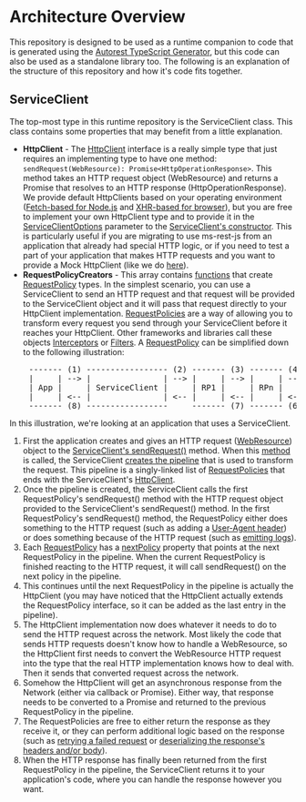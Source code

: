 # Architecture Overview

This repository is designed to be used as a runtime companion to code that is generated using the [Autorest TypeScript Generator](https://github.com/Azure/autorest.typescript), but this code can also be used as a standalone library too. The following is an explanation of the structure of this repository and how it's code fits together.

## ServiceClient

The top-most type in this runtime repository is the ServiceClient class. This class contains some properties that may benefit from a little explanation.

- **HttpClient** - The [HttpClient](https://github.com/Azure/ms-rest-js/blob/master/lib/httpClient.ts#L10) interface is a really simple type that just requires an implementing type to have one method: `sendRequest(WebResource): Promise<HttpOperationResponse>`. This method takes an HTTP request object (WebResource) and returns a Promise that resolves to an HTTP response (HttpOperationResponse). We provide default HttpClients based on your operating environment ([Fetch-based for Node.js](https://github.com/Azure/ms-rest-js/blob/master/lib/fetchHttpClient.ts) and [XHR-based for browser](https://github.com/Azure/ms-rest-js/blob/master/lib/xhrHttpClient.ts)), but you are free to implement your own HttpClient type and to provide it in the [ServiceClientOptions](https://github.com/Azure/ms-rest-js/blob/master/lib/serviceClient.ts#L32) parameter to the [ServiceClient's constructor](https://github.com/Azure/ms-rest-js/blob/master/lib/serviceClient.ts#L106). This is particularly useful if you are migrating to use ms-rest-js from an application that already had special HTTP logic, or if you need to test a part of your application that makes HTTP requests and you want to provide a Mock HttpClient (like we do [here](https://github.com/Azure/ms-rest-js/blob/master/test/shared/serviceClientTests.ts#L15)).
- **RequestPolicyCreators** - This array contains [functions](https://github.com/Azure/ms-rest-js/blob/master/lib/policies/requestPolicy.ts#L12) that create [RequestPolicy](https://github.com/Azure/ms-rest-js/blob/master/lib/policies/requestPolicy.ts#L14) types. In the simplest scenario, you can use a ServiceClient to send an HTTP request and that request will be provided to the ServiceClient object and it will pass that request directly to your HttpClient implementation. [RequestPolicies](https://github.com/Azure/ms-rest-js/blob/master/lib/policies/requestPolicy.ts#L14) are a way of allowing you to transform every request you send through your ServiceClient before it reaches your HttpClient. Other frameworks and libraries call these objects [Interceptors](https://github.com/square/okhttp/wiki/Interceptors) or [Filters](https://tomcat.apache.org/tomcat-5.5-doc/servletapi/javax/servlet/Filter.html). A [RequestPolicy](https://github.com/Azure/ms-rest-js/blob/master/lib/policies/requestPolicy.ts#L14) can be simplified down to the following illustration:
<pre>
    ------- (1) ----------------- (2) ------- (3) ------- (4) -------------- (5)   ~~~~~~~
    |     | --> |               | --> |     | --> |     | --> |            | -->  ~       ~
    | App |     | ServiceClient |     | RP1 |     | RPn |     | HttpClient |    ~ Network  ~
    |     | <-- |               | <-- |     | <-- |     | <-- |            | <--  ~       ~
    ------- (8) -----------------     ------- (7) ------- (6) --------------       ~~~~~~~
</pre>
  In this illustration, we're looking at an application that uses a ServiceClient.
  
  1. First the application creates and gives an HTTP request ([WebResource](https://github.com/Azure/ms-rest-js/blob/master/lib/webResource.ts#L36)) object to the [ServiceClient's sendRequest()](https://github.com/Azure/ms-rest-js/blob/master/lib/serviceClient.ts#L149) method. When this [method](https://github.com/Azure/ms-rest-js/blob/master/lib/serviceClient.ts#L149) is called, the ServiceClient [creates the pipeline](https://github.com/Azure/ms-rest-js/blob/master/lib/serviceClient.ts#L167-L172) that is used to transform the request. This pipeline is a singly-linked list of [RequestPolicies](https://github.com/Azure/ms-rest-js/blob/master/lib/policies/requestPolicy.ts#L14) that ends with the ServiceClient's [HttpClient](https://github.com/Azure/ms-rest-js/blob/master/lib/httpClient.ts#L10).
  2. Once the pipeline is created, the ServiceClient calls the first RequestPolicy's sendRequest() method with the HTTP request object provided to the ServiceClient's sendRequest() method. In the first RequestPolicy's sendRequest() method, the RequestPolicy either does something to the HTTP request (such as adding a [User-Agent header](https://github.com/Azure/ms-rest-js/blob/master/lib/policies/msRestUserAgentPolicy.ts#L20)) or does something because of the HTTP request (such as [emitting logs](https://github.com/Azure/ms-rest-js/blob/master/lib/policies/logPolicy.ts#L14)).
  3. Each [RequestPolicy](https://github.com/Azure/ms-rest-js/blob/master/lib/policies/requestPolicy.ts#L14) has a [nextPolicy](https://github.com/Azure/ms-rest-js/blob/master/lib/policies/requestPolicy.ts#L19) property that points at the next RequestPolicy in the pipeline. When the current RequestPolicy is finished reacting to the HTTP request, it will call sendRequest() on the next policy in the pipeline.
  4. This continues until the next RequestPolicy in the pipeline is actually the HttpClient (you may have noticed that the HttpClient actually extends the RequestPolicy interface, so it can be added as the last entry in the pipeline).
  5. The HttpClient implementation now does whatever it needs to do to send the HTTP request across the network. Most likely the code that sends HTTP requests doesn't know how to handle a WebResource, so the HttpClient first needs to convert the WebResource HTTP request into the type that the real HTTP implementation knows how to deal with. Then it sends that converted request across the network.
  6. Somehow the HttpClient will get an asynchronous response from the Network (either via callback or Promise). Either way, that response needs to be converted to a Promise<HttpOperationResponse> and returned to the previous RequestPolicy in the pipeline.
  7. The RequestPolicies are free to either return the response as they receive it, or they can perform additional logic based on the response (such as [retrying a failed request](https://github.com/Azure/ms-rest-js/blob/master/lib/policies/exponentialRetryPolicy.ts#L42) or [deserializing the response's headers and/or body](https://github.com/Azure/ms-rest-js/blob/master/lib/policies/deserializationPolicy.ts#L28)).
  8. When the HTTP response has finally been returned from the first RequestPolicy in the pipeline, the ServiceClient returns it to your application's code, where you can handle the response however you want.
